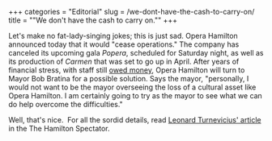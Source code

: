 +++
categories = "Editorial"
slug = /we-dont-have-the-cash-to-carry-on/
title = "&quot;We don&#039;t have the cash to carry on.&quot;"
+++

Let's make no fat-lady-singing jokes; this is just sad. Opera Hamilton announced today that it would "cease operations." The company has canceled its upcoming gala _Popera_, scheduled for Saturday night, as well as its production of _Carmen_ that was set to go up in April. After years of financial stress, with staff still [owed money](http://www.thespec.com/news-story/4288014-musicians-say-opera-hamilton-owes-them-20-000/), Opera Hamilton will turn to Mayor Bob Bratina for a possible solution. Says the mayor, "personally, I would not want to be the mayor overseeing the loss of a cultural asset like Opera Hamilton. I am certainly going to try as the mayor to see what we can do help overcome the difficulties."

Well, that's nice.  For all the sordid details, read [Leonard Turnevicius' article](http://www.thespec.com/news-story/4305929-opera-hamilton-ceasing-operations) in the The Hamilton Spectator.
